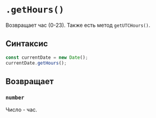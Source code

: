 # `.getHours()`

Возвращает час (0-23). Также есть метод `getUTCHours()`.

## Синтаксис

```js
const currentDate = new Date();
currentDate.getHours();
```

## Возвращает

### `number`

Число - час.
